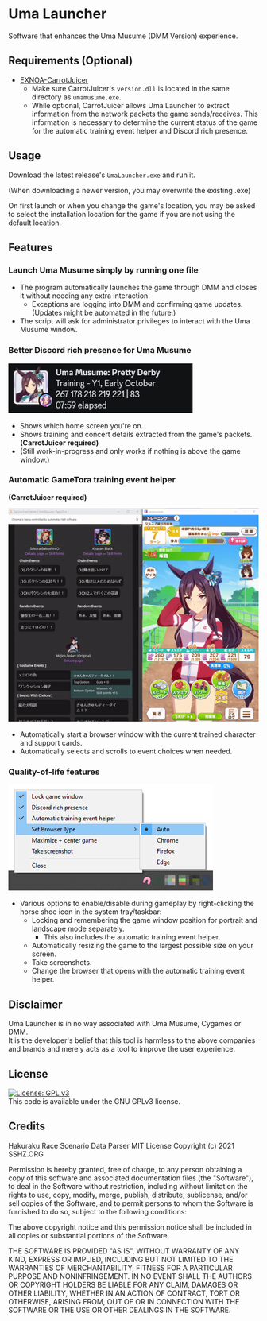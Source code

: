 # Uma Launcher
Software that enhances the Uma Musume (DMM Version) experience.

## Requirements (Optional)
- [EXNOA-CarrotJuicer](https://github.com/CNA-Bld/EXNOA-CarrotJuicer)
  - Make sure CarrotJuicer's `version.dll` is located in the same directory as `umamusume.exe`.
  - While optional, CarrotJuicer allows Uma Launcher to extract information from the network packets the game sends/receives. This information is necessary to determine the current status of the game for the automatic training event helper and Discord rich presence.

## Usage
Download the latest release's `UmaLauncher.exe` and run it.

(When downloading a newer version, you may overwrite the existing .exe)

On first launch or when you change the game's location, you may be asked to select the installation location for the game if you are not using the default location.

## Features
### Launch Uma Musume simply by running one file
- The program automatically launches the game through DMM and closes it without needing any extra interaction.
  - Exceptions are logging into DMM and confirming game updates. (Updates might be automated in the future.)
- The script will ask for administrator privileges to interact with the Uma Musume window.
### Better Discord rich presence for Uma Musume
![An example of the training rich presence.](assets/rich-presence.png)
- Shows which home screen you're on.
- Shows training and concert details extracted from the game's packets. **(CarrotJuicer required)**
- (Still work-in-progress and only works if nothing is above the game window.)
### Automatic GameTora training event helper
**(CarrotJuicer required)**

![An example of the automatic training event helper scrolling to the training event.](assets/event-helper.gif)
- Automatically start a browser window with the current trained character and support cards.
- Automatically selects and scrolls to event choices when needed.
### Quality-of-life features
![An image showing the different settings in the tray icon.](assets/tray-icon.png)
- Various options to enable/disable during gameplay by right-clicking the horse shoe icon in the system tray/taskbar:
  - Locking and remembering the game window position for portrait and landscape mode separately.
    - This also includes the automatic training event helper.
  - Automatically resizing the game to the largest possible size on your screen.
  - Take screenshots.
  - Change the browser that opens with the automatic training event helper.

## Disclaimer
Uma Launcher is in no way associated with Uma Musume, Cygames or DMM.  
It is the developer's belief that this tool is harmless to the above companies and brands and merely acts as a tool to improve the user experience.  

## License
[![License: GPL v3](https://img.shields.io/badge/License-GPLv3-blue.svg)](https://www.gnu.org/licenses/gpl-3.0)  
This code is available under the GNU GPLv3 license.

## Credits
Hakuraku Race Scenario Data Parser
MIT License
Copyright (c) 2021 SSHZ.ORG

Permission is hereby granted, free of charge, to any person obtaining a copy
of this software and associated documentation files (the "Software"), to deal
in the Software without restriction, including without limitation the rights
to use, copy, modify, merge, publish, distribute, sublicense, and/or sell
copies of the Software, and to permit persons to whom the Software is
furnished to do so, subject to the following conditions:

The above copyright notice and this permission notice shall be included in all
copies or substantial portions of the Software.

THE SOFTWARE IS PROVIDED "AS IS", WITHOUT WARRANTY OF ANY KIND, EXPRESS OR
IMPLIED, INCLUDING BUT NOT LIMITED TO THE WARRANTIES OF MERCHANTABILITY,
FITNESS FOR A PARTICULAR PURPOSE AND NONINFRINGEMENT. IN NO EVENT SHALL THE
AUTHORS OR COPYRIGHT HOLDERS BE LIABLE FOR ANY CLAIM, DAMAGES OR OTHER
LIABILITY, WHETHER IN AN ACTION OF CONTRACT, TORT OR OTHERWISE, ARISING FROM,
OUT OF OR IN CONNECTION WITH THE SOFTWARE OR THE USE OR OTHER DEALINGS IN THE
SOFTWARE.
